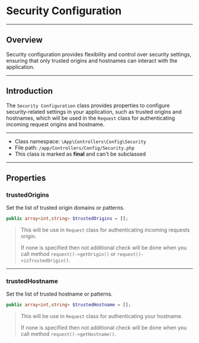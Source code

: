 # Security Configuration

***

## Overview

Security configuration provides flexibility and control over security settings, ensuring that only trusted origins and hostnames can interact with the application.

***

## Introduction

The `Security Configuration` class provides properties to configure security-related settings in your application, such as trusted origins and hostnames, which will be used in the `Request` class for authenticating incoming request origins and hostname. 

***

* Class namespace: `\App\Controllers\Config\Security`
* File path: `/app/Controllers/Config/Security.php`
* This class is marked as **final** and can't be subclassed

***
## Properties

### trustedOrigins

Set the list of trusted origin domains or patterns.

```php
public array<int,string> $trustedOrigins = [];
```

> This will be use in `Request` class for authenticating incoming requests origin.
>
> If none is specified then not additional check will be done when you call method `request()->getOrigin()` or `request()->isTrustedOrigin()`.

***

### trustedHostname

Set the list of trusted hostname or patterns.

```php
public array<int,string> $trustedHostname = [];
```

> This will be use in `Request` class for authenticating your hostname.
>
> If none is specified then not additional check will be done when you call method `request()->getHostname()`.
